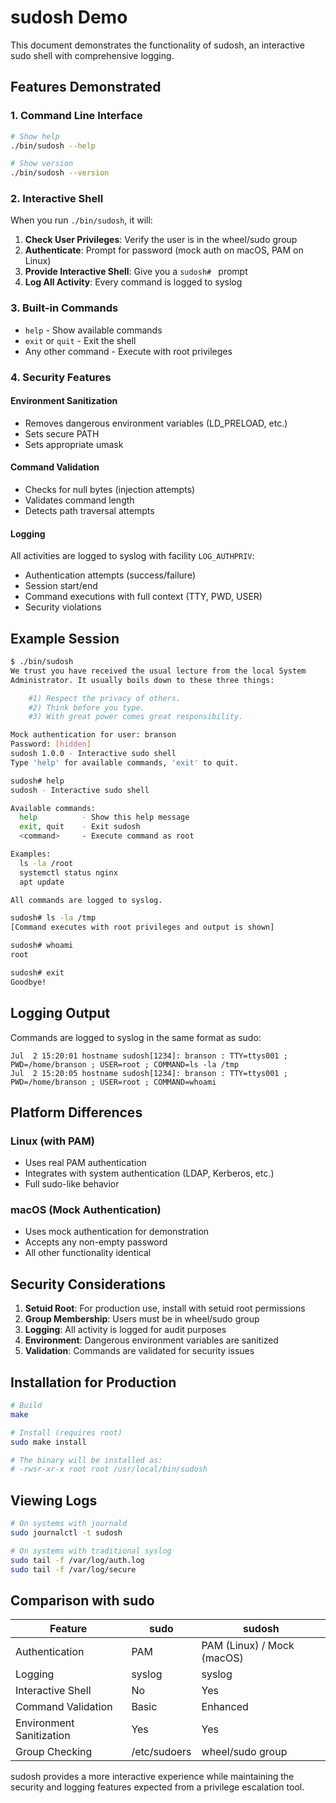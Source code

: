 # sudosh Demo

This document demonstrates the functionality of sudosh, an interactive sudo shell with comprehensive logging.

## Features Demonstrated

### 1. Command Line Interface
```bash
# Show help
./bin/sudosh --help

# Show version
./bin/sudosh --version
```

### 2. Interactive Shell
When you run `./bin/sudosh`, it will:

1. **Check User Privileges**: Verify the user is in the wheel/sudo group
2. **Authenticate**: Prompt for password (mock auth on macOS, PAM on Linux)
3. **Provide Interactive Shell**: Give you a `sudosh# ` prompt
4. **Log All Activity**: Every command is logged to syslog

### 3. Built-in Commands
- `help` - Show available commands
- `exit` or `quit` - Exit the shell
- Any other command - Execute with root privileges

### 4. Security Features

#### Environment Sanitization
- Removes dangerous environment variables (LD_PRELOAD, etc.)
- Sets secure PATH
- Sets appropriate umask

#### Command Validation
- Checks for null bytes (injection attempts)
- Validates command length
- Detects path traversal attempts

#### Logging
All activities are logged to syslog with facility `LOG_AUTHPRIV`:
- Authentication attempts (success/failure)
- Session start/end
- Command executions with full context (TTY, PWD, USER)
- Security violations

## Example Session

```bash
$ ./bin/sudosh
We trust you have received the usual lecture from the local System
Administrator. It usually boils down to these three things:

    #1) Respect the privacy of others.
    #2) Think before you type.
    #3) With great power comes great responsibility.

Mock authentication for user: branson
Password: [hidden]
sudosh 1.0.0 - Interactive sudo shell
Type 'help' for available commands, 'exit' to quit.

sudosh# help
sudosh - Interactive sudo shell

Available commands:
  help          - Show this help message
  exit, quit    - Exit sudosh
  <command>     - Execute command as root

Examples:
  ls -la /root
  systemctl status nginx
  apt update

All commands are logged to syslog.

sudosh# ls -la /tmp
[Command executes with root privileges and output is shown]

sudosh# whoami
root

sudosh# exit
Goodbye!
```

## Logging Output

Commands are logged to syslog in the same format as sudo:

```
Jul  2 15:20:01 hostname sudosh[1234]: branson : TTY=ttys001 ; PWD=/home/branson ; USER=root ; COMMAND=ls -la /tmp
Jul  2 15:20:05 hostname sudosh[1234]: branson : TTY=ttys001 ; PWD=/home/branson ; USER=root ; COMMAND=whoami
```

## Platform Differences

### Linux (with PAM)
- Uses real PAM authentication
- Integrates with system authentication (LDAP, Kerberos, etc.)
- Full sudo-like behavior

### macOS (Mock Authentication)
- Uses mock authentication for demonstration
- Accepts any non-empty password
- All other functionality identical

## Security Considerations

1. **Setuid Root**: For production use, install with setuid root permissions
2. **Group Membership**: Users must be in wheel/sudo group
3. **Logging**: All activity is logged for audit purposes
4. **Environment**: Dangerous environment variables are sanitized
5. **Validation**: Commands are validated for security issues

## Installation for Production

```bash
# Build
make

# Install (requires root)
sudo make install

# The binary will be installed as:
# -rwsr-xr-x root root /usr/local/bin/sudosh
```

## Viewing Logs

```bash
# On systems with journald
sudo journalctl -t sudosh

# On systems with traditional syslog
sudo tail -f /var/log/auth.log
sudo tail -f /var/log/secure
```

## Comparison with sudo

| Feature | sudo | sudosh |
|---------|------|--------|
| Authentication | PAM | PAM (Linux) / Mock (macOS) |
| Logging | syslog | syslog |
| Interactive Shell | No | Yes |
| Command Validation | Basic | Enhanced |
| Environment Sanitization | Yes | Yes |
| Group Checking | /etc/sudoers | wheel/sudo group |

sudosh provides a more interactive experience while maintaining the security and logging features expected from a privilege escalation tool.
